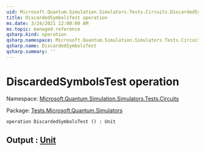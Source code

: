 ```yaml
---
uid: Microsoft.Quantum.Simulation.Simulators.Tests.Circuits.DiscardedSymbolsTest
title: DiscardedSymbolsTest operation
ms.date: 3/24/2021 12:00:00 AM
ms.topic: managed-reference
qsharp.kind: operation
qsharp.namespace: Microsoft.Quantum.Simulation.Simulators.Tests.Circuits
qsharp.name: DiscardedSymbolsTest
qsharp.summary: ''
---
```


# DiscardedSymbolsTest operation

Namespace: [Microsoft.Quantum.Simulation.Simulators.Tests.Circuits](xref:Microsoft.Quantum.Simulation.Simulators.Tests.Circuits)

Package: [Tests.Microsoft.Quantum.Simulators](https://nuget.org/packages/Tests.Microsoft.Quantum.Simulators)




```qsharp
operation DiscardedSymbolsTest () : Unit
```


## Output : [Unit](xref:microsoft.quantum.lang-ref.unit)

